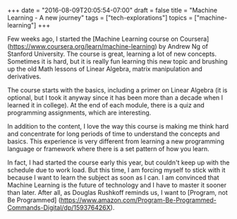 +++
date = "2016-08-09T20:05:54-07:00"
draft = false
title = "Machine Learning - A new journey"
tags = ["tech-explorations"]
topics = ["machine-learning"]
+++

Few weeks ago, I started the [Machine Learning course on Coursera] (https://www.coursera.org/learn/machine-learning) by Andrew Ng of Stanford University. The course is great, learning a lot of new concepts. Sometimes it is hard, but it is really fun learning this new topic and brushing up the old Math lessons of Linear Algebra, matrix manipulation and derivatives.

The course starts with the basics, including a primer on Linear Algebra (it is optional, but I took it anyway since it has been more than a decade when I learned it in college). At the end of each module, there is a quiz and programming assignments, which are interesting. 

In addition to the content, I love the way this course is making me think hard and concentrate for long periods of time to understand the concepts and basics. This experience is very different from learning a new programming language or framework where there is a set pattern of how you learn.

In fact, I had started the course early this year, but couldn't keep up with the schedule due to work load. But this time, I am forcing myself to stick with it because I want to learn the subject as soon as I can. I am convinced that Machine Learning is the future of technology and I have to master it sooner than later. After all, as Douglas Rushkoff reminds us, I want to [Program, not Be Programmed] (https://www.amazon.com/Program-Be-Programmed-Commands-Digital/dp/159376426X).